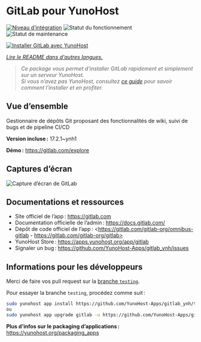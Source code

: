 <!--
Nota bene : ce README est automatiquement généré par <https://github.com/YunoHost/apps/tree/master/tools/readme_generator>
Il NE doit PAS être modifié à la main.
-->

# GitLab pour YunoHost

[![Niveau d’intégration](https://dash.yunohost.org/integration/gitlab.svg)](https://ci-apps.yunohost.org/ci/apps/gitlab/) ![Statut du fonctionnement](https://ci-apps.yunohost.org/ci/badges/gitlab.status.svg) ![Statut de maintenance](https://ci-apps.yunohost.org/ci/badges/gitlab.maintain.svg)

[![Installer GitLab avec YunoHost](https://install-app.yunohost.org/install-with-yunohost.svg)](https://install-app.yunohost.org/?app=gitlab)

*[Lire le README dans d'autres langues.](./ALL_README.md)*

> *Ce package vous permet d’installer GitLab rapidement et simplement sur un serveur YunoHost.*  
> *Si vous n’avez pas YunoHost, consultez [ce guide](https://yunohost.org/install) pour savoir comment l’installer et en profiter.*

## Vue d’ensemble

Gestionnaire de dépôts Git proposant des fonctionnalités de wiki, suivi de bugs et de pipeline CI/CD

**Version incluse :** 17.2.1~ynh1

**Démo :** <https://gitlab.com/explore>

## Captures d’écran

![Capture d’écran de GitLab](./doc/screenshots/GitLab_running_11.0_(2018-07).png)

## Documentations et ressources

- Site officiel de l’app : <https://gitlab.com>
- Documentation officielle de l’admin : <https://docs.gitlab.com/>
- Dépôt de code officiel de l’app : <https://gitlab.com/gitlab-org/omnibus-gitlab - https://gitlab.com/gitlab-org/gitlab>
- YunoHost Store : <https://apps.yunohost.org/app/gitlab>
- Signaler un bug : <https://github.com/YunoHost-Apps/gitlab_ynh/issues>

## Informations pour les développeurs

Merci de faire vos pull request sur la [branche `testing`](https://github.com/YunoHost-Apps/gitlab_ynh/tree/testing).

Pour essayer la branche `testing`, procédez comme suit :

```bash
sudo yunohost app install https://github.com/YunoHost-Apps/gitlab_ynh/tree/testing --debug
ou
sudo yunohost app upgrade gitlab -u https://github.com/YunoHost-Apps/gitlab_ynh/tree/testing --debug
```

**Plus d’infos sur le packaging d’applications :** <https://yunohost.org/packaging_apps>
